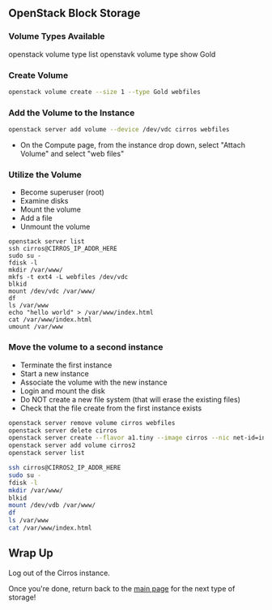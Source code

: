 ## OpenStack Block Storage

### Volume Types Available

openstack volume type list
openstavk volume type show Gold

### Create Volume

```bash
openstack volume create --size 1 --type Gold webfiles
```

### Add the Volume to the Instance

```bash
openstack server add volume --device /dev/vdc cirros webfiles
```
* On the Compute page, from the instance drop down, select "Attach Volume" and select "web files"


### Utilize the Volume
* Become superuser (root)
* Examine disks
* Mount the volume
* Add a file
* Unmount the volume

```
openstack server list
ssh cirros@CIRROS_IP_ADDR_HERE
sudo su -
fdisk -l
mkdir /var/www/
mkfs -t ext4 -L webfiles /dev/vdc
blkid
mount /dev/vdc /var/www/
df
ls /var/www
echo "hello world" > /var/www/index.html
cat /var/www/index.html
umount /var/www
```


### Move the volume to a second instance
* Terminate the first instance
* Start a new instance
* Associate the volume with the new instance
* Login and mount the disk
* Do NOT create a new file system (that will erase the existing files)
* Check that the file create from the first instance exists

```bash
openstack server remove volume cirros webfiles
openstack server delete cirros
openstack server create --flavor a1.tiny --image cirros --nic net-id=internal cirros2
openstack server add volume cirros2 
openstack server list
```

```bash
ssh cirros@CIRROS2_IP_ADDR_HERE
sudo su -
fdisk -l
mkdir /var/www/
blkid
mount /dev/vdb /var/www/
df
ls /var/www
cat /var/www/index.html
```

## Wrap Up

Log out of the Cirros instance.

Once you're done, return back to the <A HREF="../master/README.md">main page</A> for the next type of storage!
